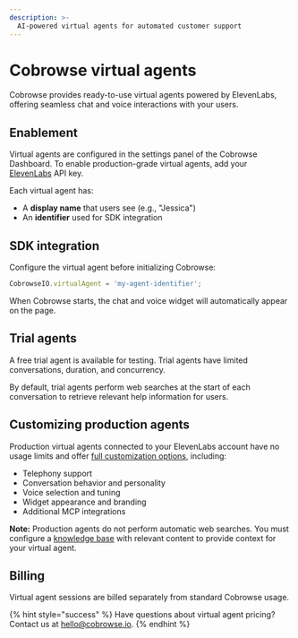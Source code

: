 ```yaml
---
description: >-
  AI-powered virtual agents for automated customer support
---
```


# Cobrowse virtual agents

Cobrowse provides ready-to-use virtual agents powered by ElevenLabs, offering seamless chat and voice interactions with your users.

## Enablement

Virtual agents are configured in the settings panel of the Cobrowse Dashboard. To enable production-grade virtual agents, add your [ElevenLabs](https://elevenlabs.io) API key.

Each virtual agent has:
- A **display name** that users see (e.g., "Jessica")
- An **identifier** used for SDK integration

## SDK integration

Configure the virtual agent before initializing Cobrowse:

```javascript
CobrowseIO.virtualAgent = 'my-agent-identifier';
```

When Cobrowse starts, the chat and voice widget will automatically appear on the page.

## Trial agents

A free trial agent is available for testing. Trial agents have limited conversations, duration, and concurrency.

By default, trial agents perform web searches at the start of each conversation to retrieve relevant help information for users.

## Customizing production agents

Production virtual agents connected to your ElevenLabs account have no usage limits and offer [full customization options](https://elevenlabs.io/docs/agents-platform/overview), including:
- Telephony support
- Conversation behavior and personality
- Voice selection and tuning
- Widget appearance and branding
- Additional MCP integrations

**Note:** Production agents do not perform automatic web searches. You must configure a [knowledge base](https://elevenlabs.io/docs/agents-platform/customization/knowledge-base/rag) with relevant content to provide context for your virtual agent.

## Billing

Virtual agent sessions are billed separately from standard Cobrowse usage.

{% hint style="success" %}
Have questions about virtual agent pricing? Contact us at [hello@cobrowse.io](mailto:hello@cobrowse.io).
{% endhint %}